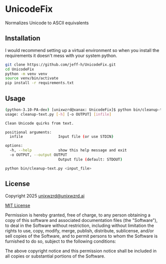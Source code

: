 # UnicodeFix

Normalizes Unicode to ASCII equivalents

## Installation

I would recommend setting up a virtual environment so when you install the requirements it doesn't mess with your system python.

```bash
git clone https://github.com/jeff-h/UnicodeFix.git
cd UnicodeFix
python -m venv venv
source venv/bin/activate
pip install -r requirements.txt
```

## Usage

```bash
(python-3.10-PA-dev) [unixwzrd@xanax: UnicodeFix]$ python bin/cleanup-text.py --help
usage: cleanup-text.py [-h] [-o OUTPUT] [infile]

Clean Unicode quirks from text.

positional arguments:
  infile                Input file (or use STDIN)

options:
  -h, --help            show this help message and exit
  -o OUTPUT, --output OUTPUT
                        Output file (default: STDOUT)

python bin/cleanup-text.py <input_file>
```

## License  
Copyright 2025 unixwzrd@unixwzrd.ai

[MIT License](LICENSE)

Permission is hereby granted, free of charge, to any person obtaining a copy of this software and associated documentation files (the "Software"), to deal in the Software without restriction, including without limitation the rights to use, copy, modify, merge, publish, distribute, sublicense, and/or sell copies of the Software, and to permit persons to whom the Software is furnished to do so, subject to the following conditions:

The above copyright notice and this permission notice shall be included in all copies or substantial portions of the Software.